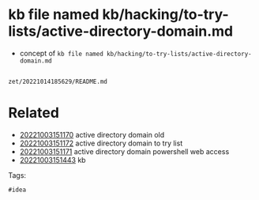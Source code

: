 # kb file named kb/hacking/to-try-lists/active-directory-domain.md

- concept of `kb file named kb/hacking/to-try-lists/active-directory-domain.md`

```
```

` zet/20221014185629/README.md `

# Related

- [20221003151170](/zet/20221003151170/README.md) active directory domain old
- [20221003151172](/zet/20221003151172/README.md) active directory domain to try list
- [20221003151171](/zet/20221003151171/README.md) active directory domain powershell web access
- [20221003151443](/zet/20221003151443/README.md) kb

Tags:

    #idea
